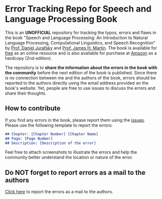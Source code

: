 # Error Tracking Repo for Speech and Language Processing Book
This is an **UNOFFICIAL** repository for tracking the typos, errors and flaws in the book "Speech and Language Processing: An Introduction to Natural Language Processing, Computational Linguistics, and Speech Recognition" by [Prof. Daniel Jurafsky](https://web.stanford.edu/~jurafsky/) and [Prof. James H. Martin](https://home.cs.colorado.edu/~martin/). The book is available for [free](http://web.stanford.edu/~jurafsky/slp3/) as an online resource and is also available for purchase at [Amazon](https://www.amazon.com/Speech-Language-Processing-Introduction-Recognition/dp/0131873210) as a hardcopy (2nd edition).

The repository is to **share the information about the errors in the book with the community** before the next edition of the book is published. Since there is no connection between me and the authors of the book, errors should be reported to the authors directly using the email address provided on the book's website. Yet, people are free to use issues to discuss the errors and share their thoughts.

## How to contribute

If you find any errors in the book, please report them using the [issues](https://github.com/Saydemr/Speech-and-Language-Processing/issues). Please use the following template to report the errors:

```markdown
## Chapter: [Chapter Number] [Chapter Name]
## Page: [Page Number]
## Description: [Description of the error]
```

Feel free to attach screenshots to illustrate the errors and help the community better understand the location or nature of the error.

## Do NOT forget to report errors as a mail to the authors

[Click here](mailto:slp3edbugs@gmail.com) to report the errors as a mail to the authors.
